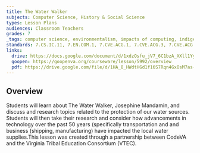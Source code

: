 ```yaml
---
title: The Water Walker
subjects: Computer Science, History & Social Science
types: Lesson Plans
audiences: Classroom Teachers
grades: 7
_tags: computer science, environmentalism, impacts of computing, indigenous, native American, technology, water conservation, water protection, watershed
standards: 7.CS.IC.11, 7.EN.COM.1, 7.CVE.ACG.1, 7.CVE.ACG.3, 7.CVE.ACG.4, MS.SC.LS.11
links:
  drive: https://docs.google.com/document/d/1xdzOsfu_jV7_6C1bzA_XXll1YyI73nsrMZDQbH_NM_Q/edit?usp=drive_link
  goopen: https://goopenva.org/courseware/lesson/5992/overview
  pdf: https://drive.google.com/file/d/1HA_8_HWdtHGd1f16S7Rqn4GxOsM7as-Z/view?usp=drive_link
---
```


## Overview

Students will learn about The Water Walker, Josephine Mandamin, and discuss and research topics related to the protection of our water sources. Students will then take their research and consider how advancements in technology over the past 50 years (specifically transportation and and business (shipping, manufacturing) have impacted the local water supplies.This lesson was created through a partnership between CodeVA and the Virginia Tribal Education Consortium (VTEC). 
